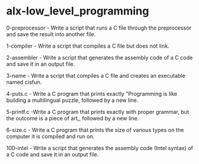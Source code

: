 # alx-low_level_programming

0-preprocessor - Write a script that runs a C file through the preprocessor and save the result into another file.

1-compiler - Write a script that compiles a C file but does not link.

2-assembler - Write a script that generates the assembly code of a C code and save it in an output file.

3-name - Write a script that compiles a C file and creates an executable named cisfun.

4-puts.c - Write a C program that prints exactly "Programming is like building a multilingual puzzle, followed by a new line.

5-printf.c -Write a C program that prints exactly with proper grammar, but the outcome is a piece of art,, followed by a new line.

6-size.c - Write a C program that prints the size of various types on the computer it is compiled and run on.

100-intel - Write a script that generates the assembly code (Intel syntax) of a C code and save it in an output file.



